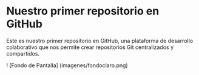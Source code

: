 # Nuestro primer repositorio en GitHub


Este es nuestro primer repositorio en GitHub, una plataforma de desarrollo
colaborativo que nos permite crear repositorios Git centralizados y compartidos.


! [Fondo de Pantalla] (imagenes/fondoclaro.png)
